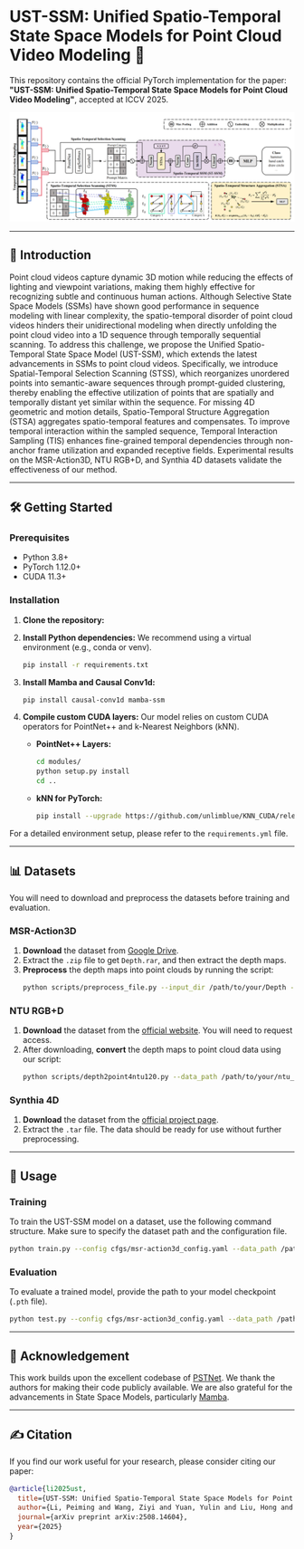 # UST-SSM: Unified Spatio-Temporal State Space Models for Point Cloud Video Modeling 🚀
This repository contains the official PyTorch implementation for the paper: **"UST-SSM: Unified Spatio-Temporal State Space Models for Point Cloud Video Modeling"**, accepted at ICCV 2025.

![pipeline](assets/pipeline.png)

-----

## 📜 Introduction

Point cloud videos capture dynamic 3D motion while reducing the effects of lighting and viewpoint variations, making them highly effective for recognizing subtle and continuous human actions. Although Selective State Space Models (SSMs) have shown good performance in sequence modeling with linear complexity, the spatio-temporal disorder of point cloud videos hinders their unidirectional modeling when directly unfolding the point cloud video into a 1D sequence through temporally sequential scanning. To address this challenge, we propose the Unified Spatio-Temporal State Space Model (UST-SSM), which extends the latest advancements in SSMs to point cloud videos. Specifically, we introduce Spatial-Temporal Selection Scanning (STSS), which reorganizes unordered points into semantic-aware sequences through prompt-guided clustering, thereby enabling the effective utilization of points that are spatially and temporally distant yet similar within the sequence. For missing 4D geometric and motion details, Spatio-Temporal Structure Aggregation (STSA) aggregates spatio-temporal features and compensates. To improve temporal interaction within the sampled sequence, Temporal Interaction Sampling (TIS) enhances fine-grained temporal dependencies through non-anchor frame utilization and expanded receptive fields. Experimental results on the MSR-Action3D, NTU RGB+D, and Synthia 4D datasets validate the effectiveness of our method.

-----

## 🛠️ Getting Started

### Prerequisites

  * Python 3.8+
  * PyTorch 1.12.0+
  * CUDA 11.3+

### Installation

1.  **Clone the repository:**

2.  **Install Python dependencies:**
    We recommend using a virtual environment (e.g., conda or venv).

    ```bash
    pip install -r requirements.txt
    ```

3.  **Install Mamba and Causal Conv1d:**

    ```bash
    pip install causal-conv1d mamba-ssm
    ```

4.  **Compile custom CUDA layers:**
    Our model relies on custom CUDA operators for PointNet++ and k-Nearest Neighbors (kNN).

      * **PointNet++ Layers:**
        ```bash
        cd modules/
        python setup.py install
        cd ..
        ```
      * **kNN for PyTorch:**
        ```bash
        pip install --upgrade https://github.com/unlimblue/KNN_CUDA/releases/download/0.2/KNN_CUDA-0.2-py3-none-any.whl
        ```

For a detailed environment setup, please refer to the `requirements.yml` file.

-----

## 📊 Datasets

You will need to download and preprocess the datasets before training and evaluation.

### MSR-Action3D

1.  **Download** the dataset from [Google Drive](https://drive.google.com/file/d/1djwAK3oZTAIFbCz531eClxINmsZgGO_H/view?usp=sharing).
2.  Extract the `.zip` file to get `Depth.rar`, and then extract the depth maps.
3.  **Preprocess** the depth maps into point clouds by running the script:
    ```bash
    python scripts/preprocess_file.py --input_dir /path/to/your/Depth --output_dir /path/to/processed_data --num_cpu 11
    ```

### NTU RGB+D

1.  **Download** the dataset from the [official website](https://rose1.ntu.edu.sg/dataset/actionRecognition/). You will need to request access.
2.  After downloading, **convert** the depth maps to point cloud data using our script:
    ```bash
    python scripts/depth2point4ntu120.py --data_path /path/to/your/ntu_dataset
    ```

### Synthia 4D

1.  **Download** the dataset from the [official project page](http://cvgl.stanford.edu/data2/Synthia4D.tar).
2.  Extract the `.tar` file. The data should be ready for use without further preprocessing.

-----

## 🚀 Usage

### Training

To train the UST-SSM model on a dataset, use the following command structure. Make sure to specify the dataset path and the configuration file.

```bash
python train.py --config cfgs/msr-action3d_config.yaml --data_path /path/to/processed_data
```

### Evaluation

To evaluate a trained model, provide the path to your model checkpoint (`.pth` file).

```bash
python test.py --config cfgs/msr-action3d_config.yaml --data_path /path/to/processed_data --checkpoint /path/to/your/model.pth
```

-----

## 🙏 Acknowledgement

This work builds upon the excellent codebase of [PSTNet](https://github.com/hehefan/Point-Spatio-Temporal-Convolution). We thank the authors for making their code publicly available. We are also grateful for the advancements in State Space Models, particularly [Mamba](https://github.com/state-spaces/mamba).

-----

## ✍️ Citation

If you find our work useful for your research, please consider citing our paper:

```bibtex
@article{li2025ust,
  title={UST-SSM: Unified Spatio-Temporal State Space Models for Point Cloud Video Modeling},
  author={Li, Peiming and Wang, Ziyi and Yuan, Yulin and Liu, Hong and Meng, Xiangming and Yuan, Junsong and Liu, Mengyuan},
  journal={arXiv preprint arXiv:2508.14604},
  year={2025}
}
```
